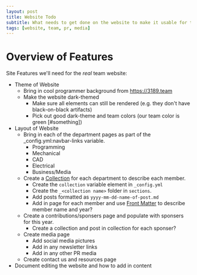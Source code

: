 ```yaml
---
layout: post
title: Website Todo
subtitle: What needs to get done on the website to make it usable for the team website
tags: [website, team, pr, media]
---
```


# Overview of Features

Site Features we'll need for the *real* team website:

* Theme of Website
  * Bring in cool programmer background from https://3189.team
  * Make the website dark-themed
    * Make sure all elements can still be rendered (e.g. they don't have black-on-black artifacts)
    * Pick out good dark-theme and team colors (our team color is green [#something])
* Layout of Website
  * Bring in each of the department pages as part of the _config.yml:navbar-links variable.
    * Programming
    * Mechanical
    * CAD
    * Electrical
    * Business/Media
  * Create a [Collection](https://jekyllrb.com/docs/collections/) for each department to describe each member.
    * Create the `collection` variable element in `_config.yml`
    * Create the `_<collection name>` folder in `sections`.
    * Add posts formatted as `yyyy-mm-dd-name-of-post.md`
    * Add in page for each member and use [Front Matter](https://jekyllrb.com/docs/front-matter/) to describe member name and year?
  * Create a contributions/sponsers page and populate with sponsers for this year.
    * Create a collection and post in collection for each sponser?
  * Create media page
      * Add social media pictures
      * Add in any newsletter links
      * Add in any other PR media
  * Create contact us and resources page
* Document editing the website and how to add in content